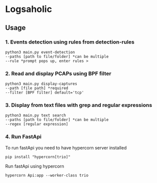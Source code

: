 # Logsaholic


## Usage 

### 1. Events detection using rules from detection-rules
```
python3 main.py event-detection 
--paths [path to file/folder] *can be multiple   
--rule *prompt pops up, enter rules >
```

### 2. Read and display PCAPs using BPF filter
```
python3 main.py display-captures
--path [file path] *required
--filter [BPF filter] default='tcp'
```

### 3. Display from text files with grep and regular expressions
```
python3 main.py text search
--paths [path to file/folder] *can be multiple 
--regex [regular expression] 

```

### 4. Run FastApi
To run fastApi you need to have hypercorn server installed
```
pip install "hypercorn[trio]"
```
Run fastApi using hypercorn
```
hypercorn Api:app --worker-class trio

```

